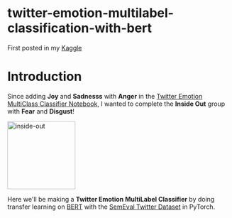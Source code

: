 # twitter-emotion-multilabel-classification-with-bert
First posted in my [Kaggle](https://www.kaggle.com/code/wesleyacheng/twitter-emotion-multilabel-classification-w-bert)

# Introduction
Since adding **Joy** and **Sadnesss** with **Anger** in the [Twitter Emotion MultiClass Classifier Notebook](https://www.kaggle.com/code/wesleyacheng/twitter-emotion-classification-with-bert), I wanted to complete the **Inside Out** group with **Fear** and **Disgust**!

<img width="153" alt="inside-out" src="https://github.com/wesleyacheng/twitter-emotion-multilabel-classification-with-bert/assets/15952538/723e561e-55f9-4c2a-896a-538612cf136b">



Here we'll be making a **Twitter Emotion MultiLabel Classifier** by doing transfer learning on [BERT](https://arxiv.org/pdf/1810.04805.pdf) with the [SemEval Twitter Dataset](https://huggingface.co/datasets/sem_eval_2018_task_1) in PyTorch.

